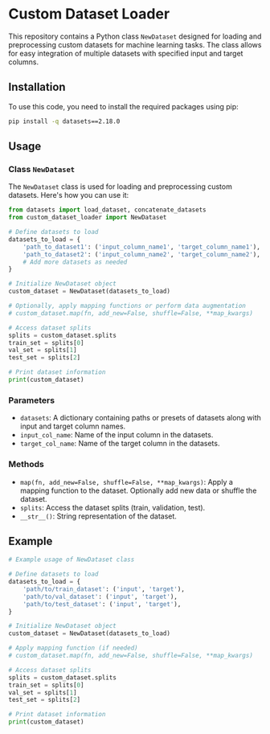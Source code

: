 # Custom Dataset Loader

This repository contains a Python class `NewDataset` designed for loading and preprocessing custom datasets for machine learning tasks. The class allows for easy integration of multiple datasets with specified input and target columns.

## Installation

To use this code, you need to install the required packages using pip:

```bash
pip install -q datasets==2.18.0
```

## Usage

### Class `NewDataset`

The `NewDataset` class is used for loading and preprocessing custom datasets. Here's how you can use it:

```python
from datasets import load_dataset, concatenate_datasets
from custom_dataset_loader import NewDataset

# Define datasets to load
datasets_to_load = {
    'path_to_dataset1': ('input_column_name1', 'target_column_name1'),
    'path_to_dataset2': ('input_column_name2', 'target_column_name2'),
    # Add more datasets as needed
}

# Initialize NewDataset object
custom_dataset = NewDataset(datasets_to_load)

# Optionally, apply mapping functions or perform data augmentation
# custom_dataset.map(fn, add_new=False, shuffle=False, **map_kwargs)

# Access dataset splits
splits = custom_dataset.splits
train_set = splits[0]
val_set = splits[1]
test_set = splits[2]

# Print dataset information
print(custom_dataset)
```

### Parameters

- `datasets`: A dictionary containing paths or presets of datasets along with input and target column names.
- `input_col_name`: Name of the input column in the datasets.
- `target_col_name`: Name of the target column in the datasets.

### Methods

- `map(fn, add_new=False, shuffle=False, **map_kwargs)`: Apply a mapping function to the dataset. Optionally add new data or shuffle the dataset.
- `splits`: Access the dataset splits (train, validation, test).
- `__str__()`: String representation of the dataset.

## Example

```python
# Example usage of NewDataset class

# Define datasets to load
datasets_to_load = {
    'path/to/train_dataset': ('input', 'target'),
    'path/to/val_dataset': ('input', 'target'),
    'path/to/test_dataset': ('input', 'target'),
}

# Initialize NewDataset object
custom_dataset = NewDataset(datasets_to_load)

# Apply mapping function (if needed)
# custom_dataset.map(fn, add_new=False, shuffle=False, **map_kwargs)

# Access dataset splits
splits = custom_dataset.splits
train_set = splits[0]
val_set = splits[1]
test_set = splits[2]

# Print dataset information
print(custom_dataset)
```
